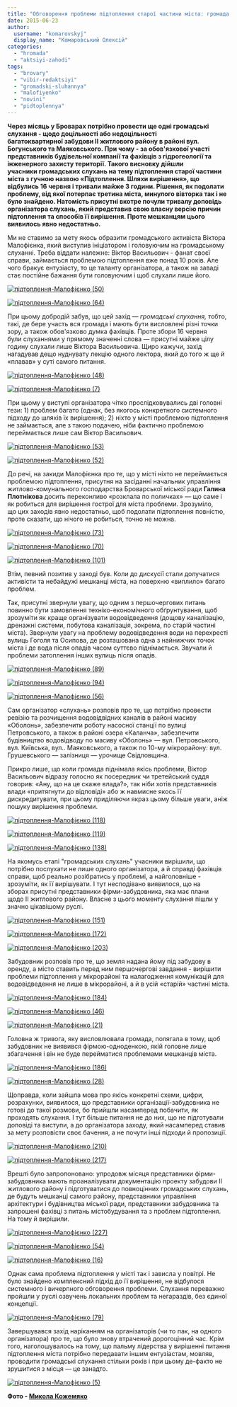 ```yaml
---
title: "Обговорення проблеми підтоплення старої частини міста: громада слухала, лектор «плавав»"
date: 2015-06-23
author: 
  username: "komarovskyj"
  display_name: "Комаровський Олексій"
categories: 
  - "hromada"
  - "aktsiyi-zahodi"
tags: 
  - "brovary"
  - "vibir-redaktsiyi"
  - "gromadski-sluhannya"
  - "malofiyenko"
  - "novini"
  - "pidtoplennya"
---
```


**Через місяць у Броварах потрібно провести ще одні громадські слухання - щодо доцільності або недоцільності багатоквартирної забудови ІІ житлового району в районі вул. Богунського та Маяковського. При чому - за обов'язкової участі представників будівельної компанії та фахівців з гідрогеології та інженерного захисту території. Такого висновку дійшли учасники громадських слухань на тему підтоплення старої частини міста з гучною назвою «Підтоплення. Шляхи вирішення», що відбулись 16 червня і тривали майже 3 години. Рішення, як подолати проблему, від якої потерпає третина міста, минулого вівторка так і не було знайдено. Натомість присутні вкотре почули тривалу доповідь організатора слухань, який представив свою власну версію причин підтоплення та способів її вирішення. Проте мешканцям цього виявилось явно недостатньо.**

Ми не ставимо за мету якось образити громадського активіста Віктора Малофієнка, який виступив ініціатором і головуючим на громадському слуханні. Треба віддати належне: Віктор Васильович - фанат своєї справи, займається проблемою підтоплення вже понад 10 років. Але чого бракує ентузіасту, то це таланту організатора, а також на заваді стає постійне бажання бути головуючим і щоб слухали лише його.

[![підтоплення-Малофієнко (50)](https://mpz.brovary.org/wp-content/uploads/2015/06/pidtoplennya-Malofiyenko-50.jpg)](https://mpz.brovary.org/wp-content/uploads/2015/06/pidtoplennya-Malofiyenko-50.jpg)

[![підтоплення-Малофієнко (64)](https://mpz.brovary.org/wp-content/uploads/2015/06/pidtoplennya-Malofiyenko-641.jpg)](https://mpz.brovary.org/wp-content/uploads/2015/06/pidtoplennya-Malofiyenko-641.jpg)

При цьому добродій забув, що цей захід — _громадські слухання,_ тобто, такі, де бере участь вся громада і мають бути висловлені різні точки зору, а також обов'язково думка фахівців. Проте збори 16 червня були слуханнями у прямому значенні слова — присутні майже цілу годину слухали лише Віктора Васильовича. Щиро кажучи, захід нагадував дещо нуднувату лекцію одного лектора, який до того ж ще й «плавав» у суті самого питання.

[![підтоплення-Малофієнко (48)](https://mpz.brovary.org/wp-content/uploads/2015/06/pidtoplennya-Malofiyenko-48.jpg)](https://mpz.brovary.org/wp-content/uploads/2015/06/pidtoplennya-Malofiyenko-48.jpg)

[![підтоплення-Малофієнко (7)](https://mpz.brovary.org/wp-content/uploads/2015/06/pidtoplennya-Malofiyenko-7.jpg)](https://mpz.brovary.org/wp-content/uploads/2015/06/pidtoplennya-Malofiyenko-7.jpg)

При цьому у виступі організатора чітко прослідковувались дві головні тези: 1) проблем багато (однак, без якогось конкретного системного підходу до шляхів їх вирішення); 2) ніхто у місті проблемою підтоплення не займається, але з такою подачею, ніби фактично проблемою переймається лише сам Віктор Васильович.

[![підтоплення-Малофієнко (53)](https://mpz.brovary.org/wp-content/uploads/2015/06/pidtoplennya-Malofiyenko-53.jpg)](https://mpz.brovary.org/wp-content/uploads/2015/06/pidtoplennya-Malofiyenko-53.jpg)

[![підтоплення-Малофієнко (52)](https://mpz.brovary.org/wp-content/uploads/2015/06/pidtoplennya-Malofiyenko-52.jpg)](https://mpz.brovary.org/wp-content/uploads/2015/06/pidtoplennya-Malofiyenko-52.jpg)

До речі, на закиди Малофієнка про те, що у місті ніхто не переймається проблемою підтоплення, присутня на засіданні начальник управління житлово-комунального господарства Броварської міської ради **Галина Плотнікова** досить переконливо «розклала по поличках» — що саме і як робиться для вирішення гострої для міста проблеми. Зрозуміло, що цих заходів явно недостатньо, щоб подолати підтоплення повністю, проте сказати, що нічого не робиться, точно не можна.

[![підтоплення-Малофієнко (73)](https://mpz.brovary.org/wp-content/uploads/2015/06/pidtoplennya-Malofiyenko-73.jpg)](https://mpz.brovary.org/wp-content/uploads/2015/06/pidtoplennya-Malofiyenko-73.jpg)

[![підтоплення-Малофієнко (70)](https://mpz.brovary.org/wp-content/uploads/2015/06/pidtoplennya-Malofiyenko-70.jpg)](https://mpz.brovary.org/wp-content/uploads/2015/06/pidtoplennya-Malofiyenko-70.jpg)

[![підтоплення-Малофієнко (101)](https://mpz.brovary.org/wp-content/uploads/2015/06/pidtoplennya-Malofiyenko-101.jpg)](https://mpz.brovary.org/wp-content/uploads/2015/06/pidtoplennya-Malofiyenko-101.jpg)

Втім, певний позитив у заході був. Коли до дискусії стали долучатися активісти та небайдужі мешканці міста, на поверхню «виплило» багато проблем.

Так, присутні звернули увагу, що одним з першочергових питань повинно бути замовлення техніко-економічного обґрунтування, щоб зрозуміти як краще організувати водовідведення (дощову каналізацію, дренажні системи, побутова каналізація, зокрема, по старій частині міста). Звернули увагу на проблему водовідведення води на перехресті вулиць Гоголя та Осипова, де розташована одна з найнижчих точок міста і де вода після опадів часом суттєво піднімається. Звучали й проблеми затоплення інших вулиць після опадів.

[![підтоплення-Малофієнко (89)](https://mpz.brovary.org/wp-content/uploads/2015/06/pidtoplennya-Malofiyenko-89.jpg)](https://mpz.brovary.org/wp-content/uploads/2015/06/pidtoplennya-Malofiyenko-89.jpg)

[![підтоплення-Малофієнко (94)](https://mpz.brovary.org/wp-content/uploads/2015/06/pidtoplennya-Malofiyenko-94.jpg)](https://mpz.brovary.org/wp-content/uploads/2015/06/pidtoplennya-Malofiyenko-94.jpg)

[![підтоплення-Малофієнко (56)](https://mpz.brovary.org/wp-content/uploads/2015/06/pidtoplennya-Malofiyenko-56.jpg)](https://mpz.brovary.org/wp-content/uploads/2015/06/pidtoplennya-Malofiyenko-56.jpg)

Сам організатор «слухань» розповів про те, що потрібно провести ревізію та розчищення водовідвідних каналів в районі масиву «Оболонь», забезпечити роботу насосної станції по вулиці Петровського, а також в районі озера «Каланча», забезпечити будівництво водовідводу по масиву «Оболонь» — вул. Петровського, вул. Київська, вул.. Маяковського, а також по 10-му мікрорайону: вул. Грушевського — залізниця — урочище Свідловщина.

Прикро лише, що коли громада піднімала якісь проблеми, Віктор Васильович відразу голосно як посередник чи третейський суддя говорив: «Ану, що на це скаже влада?», так ніби хотів представників влади «притягнути до відповіді» або ж навмисне якось її дискредитувати, при цьому приділяючи якраз цьому більше уваги, аніж пошуку вирішення проблеми.

[![підтоплення-Малофієнко (118)](https://mpz.brovary.org/wp-content/uploads/2015/06/pidtoplennya-Malofiyenko-118.jpg)](https://mpz.brovary.org/wp-content/uploads/2015/06/pidtoplennya-Malofiyenko-118.jpg)

[![підтоплення-Малофієнко (119)](https://mpz.brovary.org/wp-content/uploads/2015/06/pidtoplennya-Malofiyenko-119.jpg)](https://mpz.brovary.org/wp-content/uploads/2015/06/pidtoplennya-Malofiyenko-119.jpg)

[![підтоплення-Малофієнко (138)](https://mpz.brovary.org/wp-content/uploads/2015/06/pidtoplennya-Malofiyenko-138.jpg)](https://mpz.brovary.org/wp-content/uploads/2015/06/pidtoplennya-Malofiyenko-138.jpg)

На якомусь етапі "громадських слухань" учасники вирішили, що потрібно послухати не лише одного організатора, а й справді фахівців справи, щоб реально розібратись у проблемі, а найголовніше - зрозуміти, як її вирішувати. І тут несподівано виявилося, що на зборах присутні представники фірми-забудовника, яка має плани щодо ІІ житлового району. Власне з цього моменту слухання пішли у значно цікавішому руслі.

[![підтоплення-Малофієнко (151)](https://mpz.brovary.org/wp-content/uploads/2015/06/pidtoplennya-Malofiyenko-151.jpg)](https://mpz.brovary.org/wp-content/uploads/2015/06/pidtoplennya-Malofiyenko-151.jpg)

[![підтоплення-Малофієнко (172)](https://mpz.brovary.org/wp-content/uploads/2015/06/pidtoplennya-Malofiyenko-172.jpg)](https://mpz.brovary.org/wp-content/uploads/2015/06/pidtoplennya-Malofiyenko-172.jpg)

[![підтоплення-Малофієнко (203)](https://mpz.brovary.org/wp-content/uploads/2015/06/pidtoplennya-Malofiyenko-203.jpg)](https://mpz.brovary.org/wp-content/uploads/2015/06/pidtoplennya-Malofiyenko-203.jpg)

Забудовник розповів про те, що земля надана йому під забудову в оренду, а місто ставить перед ним першочергові завдання - вирішити проблеми підтоплення у мікрорайоні та налагодження комунікацій для водовідведення не лише в мікрорайоні, а й в усій «старій» частині міста.

[![підтоплення-Малофієнко (184)](https://mpz.brovary.org/wp-content/uploads/2015/06/pidtoplennya-Malofiyenko-184.jpg)](https://mpz.brovary.org/wp-content/uploads/2015/06/pidtoplennya-Malofiyenko-184.jpg)

[![підтоплення-Малофієнко (46)](https://mpz.brovary.org/wp-content/uploads/2015/06/pidtoplennya-Malofiyenko-46.jpg)](https://mpz.brovary.org/wp-content/uploads/2015/06/pidtoplennya-Malofiyenko-46.jpg)

[![підтоплення-Малофієнко (21)](https://mpz.brovary.org/wp-content/uploads/2015/06/pidtoplennya-Malofiyenko-21.jpg)](https://mpz.brovary.org/wp-content/uploads/2015/06/pidtoplennya-Malofiyenko-21.jpg)

Головна ж тривога, яку висловлювала громада, полягала в тому, щоб забудовник не виявився фірмою-одноденкою, якій головне лише збагачення і він не буде перейматися проблемами мешканців міста.

[![підтоплення-Малофієнко (186)](https://mpz.brovary.org/wp-content/uploads/2015/06/pidtoplennya-Malofiyenko-186.jpg)](https://mpz.brovary.org/wp-content/uploads/2015/06/pidtoplennya-Malofiyenko-186.jpg)

[![підтоплення-Малофієнко (28)](https://mpz.brovary.org/wp-content/uploads/2015/06/pidtoplennya-Malofiyenko-28.jpg)](https://mpz.brovary.org/wp-content/uploads/2015/06/pidtoplennya-Malofiyenko-28.jpg)

Щоправда, коли зайшла мова про якісь конкретні схеми, цифри, розрахунки, виявилося, що представники організації-забудовника не готові до такої розмови, бо прийшли насамперед побачити, як проходять слухання. І тут більше питання не до них, що не підготували доповіді та виступи, а до організатора заходу, який насамперед ставив за мету розповісти своє бачення, а не почути інші підходи й пропозиції.

[![підтоплення-Малофієнко (210)](https://mpz.brovary.org/wp-content/uploads/2015/06/pidtoplennya-Malofiyenko-210.jpg)](https://mpz.brovary.org/wp-content/uploads/2015/06/pidtoplennya-Malofiyenko-210.jpg)

[![підтоплення-Малофієнко (217)](https://mpz.brovary.org/wp-content/uploads/2015/06/pidtoplennya-Malofiyenko-217.jpg)](https://mpz.brovary.org/wp-content/uploads/2015/06/pidtoplennya-Malofiyenko-217.jpg)

Врешті було запропоновано: упродовж місяця представники фірми-забудовника мають проаналізувати документацію проекту забудови ІІ житлового району і підготуватися до повноцінних громадських слухань, де будуть мешканці самого району, представники управління архітектури і будівництва міської ради, представники забудовника та запрошені фахівці з питань містобудування та з проблем підтоплення. На тому й вирішили.

[![підтоплення-Малофієнко (227)](https://mpz.brovary.org/wp-content/uploads/2015/06/pidtoplennya-Malofiyenko-227.jpg)](https://mpz.brovary.org/wp-content/uploads/2015/06/pidtoplennya-Malofiyenko-227.jpg)

[![підтоплення-Малофієнко (54)](https://mpz.brovary.org/wp-content/uploads/2015/06/pidtoplennya-Malofiyenko-54.jpg)](https://mpz.brovary.org/wp-content/uploads/2015/06/pidtoplennya-Malofiyenko-54.jpg)

[![підтоплення-Малофієнко (16)](https://mpz.brovary.org/wp-content/uploads/2015/06/pidtoplennya-Malofiyenko-16.jpg)](https://mpz.brovary.org/wp-content/uploads/2015/06/pidtoplennya-Malofiyenko-16.jpg)

Однак сама проблема підтоплення у місті так і зависла у повітрі. Не було знайдено комплексний підхід до її вирішення, не відбулося системного і вичерпного обговорення проблеми. Слухання переважно пройшли у руслі озвучень локальних проблем та негараздів, без єдиної концепції.

[![підтоплення-Малофієнко (79)](https://mpz.brovary.org/wp-content/uploads/2015/06/pidtoplennya-Malofiyenko-79.jpg)](https://mpz.brovary.org/wp-content/uploads/2015/06/pidtoplennya-Malofiyenko-79.jpg)

Завершувався захід наріканням на організаторів (чи то пак, на одного організатора) про те, що було знову втрачений дорогоцінний час. Крім того, наголошувалось на тому, що пальму лідерства у вирішенні питання підтоплення міста потрібно передавати іншим ентузіастам, мовляв, проводити громадські слухання стільки років і при цьому де-факто не зрушитися з місця — це занадто.

[![підтоплення-Малофієнко (5)](https://mpz.brovary.org/wp-content/uploads/2015/06/pidtoplennya-Malofiyenko-51.jpg)](https://mpz.brovary.org/wp-content/uploads/2015/06/pidtoplennya-Malofiyenko-51.jpg)

**Фото - [Микола Кожемяко](http://fotokray.com.ua)**
